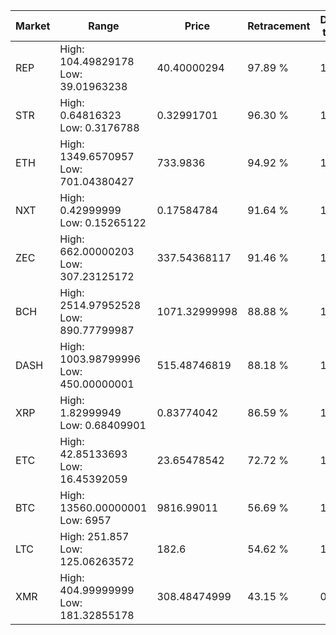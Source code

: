 | Market | Range | Price| Retracement | Doubles to 50% |
| --- | --- | --- | --- | --- |
| REP | High: 104.49829178<br />Low: 39.01963238 | 40.40000294 | 97.89 % | 1.78 |
| STR | High: 0.64816323<br />Low: 0.3176788 | 0.32991701 | 96.30 % | 1.46 |
| ETH | High: 1349.6570957<br />Low: 701.04380427 | 733.9836 | 94.92 % | 1.40 |
| NXT | High: 0.42999999<br />Low: 0.15265122 | 0.17584784 | 91.64 % | 1.66 |
| ZEC | High: 662.00000203<br />Low: 307.23125172 | 337.54368117 | 91.46 % | 1.44 |
| BCH | High: 2514.97952528<br />Low: 890.77799987 | 1071.32999998 | 88.88 % | 1.59 |
| DASH | High: 1003.98799996<br />Low: 450.00000001 | 515.48746819 | 88.18 % | 1.41 |
| XRP | High: 1.82999949<br />Low: 0.68409901 | 0.83774042 | 86.59 % | 1.50 |
| ETC | High: 42.85133693<br />Low: 16.45392059 | 23.65478542 | 72.72 % | 1.25 |
| BTC | High: 13560.00000001<br />Low: 6957 | 9816.99011 | 56.69 % | 1.04 |
| LTC | High: 251.857<br />Low: 125.06263572 | 182.6 | 54.62 % | 1.03 |
| XMR | High: 404.99999999<br />Low: 181.32855178 | 308.48474999 | 43.15 % | 0.00 |
